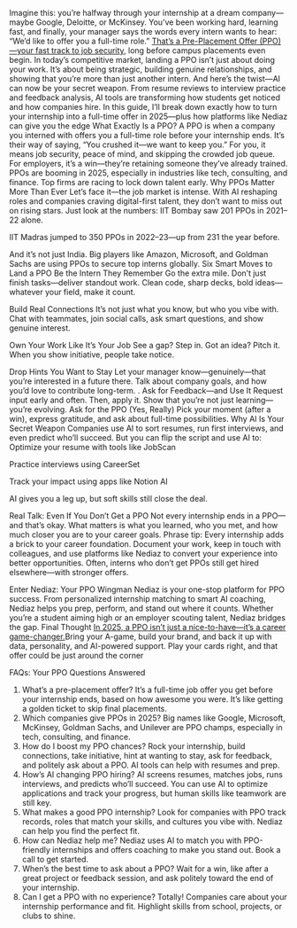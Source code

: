 
Imagine this: you’re halfway through your internship at a dream company—maybe Google, Deloitte, or McKinsey. You’ve been working hard, learning fast, and finally, your manager says the words every intern wants to hear:
 “We’d like to offer you a full-time role.”
<a href="https://nediaz.com/blog/ppo-2025-guide">That’s a Pre-Placement Offer (PPO)—your fast track to job security,</a>
long before campus placements even begin. In today’s competitive market, landing a PPO isn’t just about doing your work. It’s about being strategic, building genuine relationships, and showing that you’re more than just another intern.
And here’s the twist—AI can now be your secret weapon.
From resume reviews to interview practice and feedback analysis, AI tools are transforming how students get noticed and how companies hire. In this guide, I’ll break down exactly how to turn your internship into a full-time offer in 2025—plus how platforms like Nediaz can give you the edge
What Exactly Is a PPO?
A PPO is when a company you interned with offers you a full-time role before your internship ends. It’s their way of saying, “You crushed it—we want to keep you.”
For you, it means job security, peace of mind, and skipping the crowded job queue. For employers, it’s a win—they’re retaining someone they’ve already trained.
PPOs are booming in 2025, especially in industries like tech, consulting, and finance. Top firms are racing to lock down talent early.
Why PPOs Matter More Than Ever
Let’s face it—the job market is intense. With AI reshaping roles and companies craving digital-first talent, they don’t want to miss out on rising stars.
Just look at the numbers:
IIT Bombay saw 201 PPOs in 2021–22 alone.


IIT Madras jumped to 350 PPOs in 2022–23—up from 231 the year before.


And it’s not just India. Big players like Amazon, Microsoft, and Goldman Sachs are using PPOs to secure top interns globally.
Six Smart Moves to Land a PPO
Be the Intern They Remember
 Go the extra mile. Don’t just finish tasks—deliver standout work. Clean code, sharp decks, bold ideas—whatever your field, make it count.


Build Real Connections
 It’s not just what you know, but who you vibe with. Chat with teammates, join social calls, ask smart questions, and show genuine interest.


Own Your Work Like It’s Your Job
 See a gap? Step in. Got an idea? Pitch it. When you show initiative, people take notice.


Drop Hints You Want to Stay
 Let your manager know—genuinely—that you’re interested in a future there. Talk about company goals, and how you’d love to contribute long-term.
.
Ask for Feedback—and Use It
 Request input early and often. Then, apply it. Show that you’re not just learning—you’re evolving.
Ask for the PPO (Yes, Really)
 Pick your moment (after a win), express gratitude, and ask about full-time possibilities.
Why AI Is Your Secret Weapon
Companies use AI to sort resumes, run first interviews, and even predict who’ll succeed. But you can flip the script and use AI to:
Optimize your resume with tools like JobScan


Practice interviews using CareerSet


Track your impact using apps like Notion AI


AI gives you a leg up, but soft skills still close the deal.


Real Talk: Even If You Don’t Get a PPO
Not every internship ends in a PPO—and that’s okay. What matters is what you learned, who you met, and how much closer you are to your career goals.
Phrase tip: Every internship adds a brick to your career foundation.
Document your work, keep in touch with colleagues, and use platforms like Nediaz to convert your experience into better opportunities. Often, interns who don’t get PPOs still get hired elsewhere—with stronger offers.

Enter Nediaz: Your PPO Wingman
Nediaz is your one-stop platform for PPO success. From personalized internship matching to smart AI coaching, Nediaz helps you prep, perform, and stand out where it counts. Whether you’re a student aiming high or an employer scouting talent, Nediaz bridges the gap.
Final Thought
<a href="https://nediaz.com/blog/ppo-2025-guide">In 2025, a PPO isn’t just a nice-to-have—it’s a career game-changer.</a>Bring your A-game, build your brand, and back it up with data, personality, and AI-powered support. Play your cards right, and that offer could be just around the corner

FAQs: Your PPO Questions Answered

1. What’s a pre-placement offer?
It’s a full-time job offer you get before your internship ends, based on how awesome you were. It’s like getting a golden ticket to skip final placements.
2. Which companies give PPOs in 2025?
Big names like Google, Microsoft, McKinsey, Goldman Sachs, and Unilever are PPO champs, especially in tech, consulting, and finance.
3. How do I boost my PPO chances?
Rock your internship, build connections, take initiative, hint at wanting to stay, ask for feedback, and politely ask about a PPO. AI tools can help with resumes and prep.
4. How’s AI changing PPO hiring?
AI screens resumes, matches jobs, runs interviews, and predicts who’ll succeed. You can use AI to optimize applications and track your progress, but human skills like teamwork are still key.
5. What makes a good PPO internship?
Look for companies with PPO track records, roles that match your skills, and cultures you vibe with. Nediaz can help you find the perfect fit.
6. How can Nediaz help me?
Nediaz uses AI to match you with PPO-friendly internships and offers coaching to make you stand out. Book a call to get started.
7. When’s the best time to ask about a PPO?
Wait for a win, like after a great project or feedback session, and ask politely toward the end of your internship.
8. Can I get a PPO with no experience?
Totally! Companies care about your internship performance and fit. Highlight skills from school, projects, or clubs to shine.
